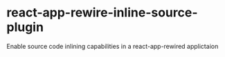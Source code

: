 # react-app-rewire-inline-source-plugin
Enable source code inlining capabilities in a react-app-rewired applictaion
